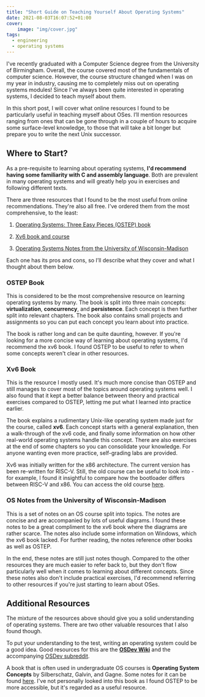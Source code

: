 ```yaml
---
title: "Short Guide on Teaching Yourself About Operating Systems"
date: 2021-08-03T16:07:52+01:00
cover:
    image: "img/cover.jpg"
tags:
  - engineering
  - operating systems
---
```


I've recently graduated with a Computer Science degree from the University of Birmingham. Overall, the course covered most of the fundamentals of computer science. However, the course structure changed when I was on my year in industry, causing me to completely miss out on operating systems modules! Since I've always been quite interested in operating systems, I decided to teach myself about them.

In this short post, I will cover what online resources I found to be particularly useful in teaching myself about OSes. I’ll mention resources ranging from ones that can be gone through in a couple of hours to acquire some surface-level knowledge, to those that will take a bit longer but prepare you to write the next Unix successor.

## Where to Start?

As a pre-requisite to learning about operating systems, **I'd recommend having some familiarity with C and assembly language**. Both are prevalent in many operating systems and will greatly help you in exercises and following different texts.

There are three resources that I found to be the most useful from online recommendations. They're also all free. I've ordered them from the most comprehensive, to the least:

1. [Operating Systems: Three Easy Pieces (OSTEP) book](http://ostep.org)

2. [Xv6 book and course](https://pdos.csail.mit.edu/6.828/2020/xv6.html)

3. [Operating Systems Notes from the University of Wisconsin-Madison](http://pages.cs.wisc.edu/~bart/537/lecturenotes/titlepage.html)

Each one has its pros and cons, so I’ll describe what they cover and what I thought about them below.

### OSTEP Book

This is considered to be the most comprehensive resource on learning operating systems by many. The book is split into three main concepts: **virtualization**, **concurrency**, and **persistence**. Each concept is then further split into relevant chapters. The book also contains small projects and assignments so you can put each concept you learn about into practice.

The book is rather long and can be quite daunting, however. If you're looking for a more concise way of learning about operating systems, I'd recommend the xv6 book. I found OSTEP to be useful to refer to when some concepts weren't clear in other resources.

### Xv6 Book

This is the resource I mostly used. It's much more concise than OSTEP and still manages to cover most of the topics around operating systems well. I also found that it kept a better balance between theory and practical exercises compared to OSTEP, letting me put what I learned into practice earlier.

The book explains a rudimentary Unix-like operating system made just for the course, called **xv6**. Each concept starts with a general explanation, then a walk-through of the xv6 code, and finally some information on how other real-world operating systems handle this concept. There are also exercises at the end of some chapters so you can consolidate your knowledge. For anyone wanting even more practice, self-grading labs are provided.

Xv6 was initially written for the x86 architecture. The current version has been re-written for RISC-V. Still, the old course can be useful to look into - for example, I found it insightful to compare how the bootloader differs between RISC-V and x86. You can access the old course [here](https://pdos.csail.mit.edu/6.828/2012/xv6.html).

### OS Notes from the University of Wisconsin-Madison

This is a set of notes on an OS course split into topics. The notes are concise and are accompanied by lots of useful diagrams. I found these notes to be a great compliment to the xv6 book where the diagrams are rather scarce. The notes also include some information on Windows, which the xv6 book lacked. For further reading, the notes reference other books as well as OSTEP.

In the end, these notes are still just notes though. Compared to the other resources they are much easier to refer back to, but they don't flow particularly well when it comes to learning about different concepts. Since these notes also don't include practical exercises, I'd recommend referring to other resources if you're just starting to learn about OSes.

## Additional Resources

The mixture of the resources above should give you a solid understanding of operating systems. There are two other valuable resources that I also found though.

To put your understanding to the test, writing an operating system could be a good idea. Good resources for this are the [**OSDev Wiki**](http://osdev.org/) and the accompanying [OSDev subreddit](https://www.reddit.com/r/osdev/).

A book that is often used in undergraduate OS courses is **Operating System Concepts** by Silberschatz, Galvin, and Gagne. Some notes for it can be found [here](https://www.os-book.com/OS9/slide-dir/index.html). I've not personally looked into this book as I found OSTEP to be more accessible, but it's regarded as a useful resource.
